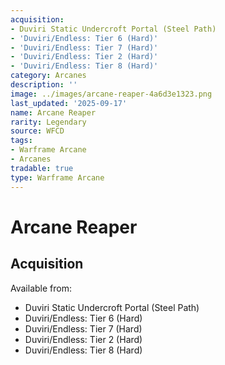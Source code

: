 ```yaml
---
acquisition:
- Duviri Static Undercroft Portal (Steel Path)
- 'Duviri/Endless: Tier 6 (Hard)'
- 'Duviri/Endless: Tier 7 (Hard)'
- 'Duviri/Endless: Tier 2 (Hard)'
- 'Duviri/Endless: Tier 8 (Hard)'
category: Arcanes
description: ''
image: ../images/arcane-reaper-4a6d3e1323.png
last_updated: '2025-09-17'
name: Arcane Reaper
rarity: Legendary
source: WFCD
tags:
- Warframe Arcane
- Arcanes
tradable: true
type: Warframe Arcane
---
```


# Arcane Reaper

## Acquisition

Available from:
- Duviri Static Undercroft Portal (Steel Path)
- Duviri/Endless: Tier 6 (Hard)
- Duviri/Endless: Tier 7 (Hard)
- Duviri/Endless: Tier 2 (Hard)
- Duviri/Endless: Tier 8 (Hard)

